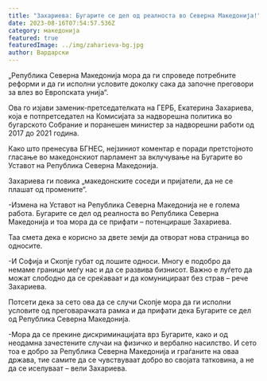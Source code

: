 ```yaml
---
title: "Захариева: Бугарите се дел од реалноста во Северна Македонија!"
date: 2023-08-16T07:54:57.536Z
category: македонија
featured: true
featuredImage: ../img/zaharieva-bg.jpg
author: Вардарски
---
```

<!--StartFragment-->

„Република Северна Македонија мора да ги спроведе потребните реформи и да ги исполни условите доколку сака да започне преговори за влез во Европската унија“.

Ова го изјави заменик-претседателката на ГЕРБ, Екатерина Захариева, која е потпретседател на Комисијата за надворешна политика во бугарското Собрание и поранешен министер за надворешни работи од 2017 до 2021 година.

Како што пренесува БГНЕС, нејзиниот коментар е поради претстојното гласање во македонскиот парламент за вклучување на Бугарите во Уставот на Република Северна Македонија.

Захариева ги повика „македонските соседи и пријатели, да не се плашат од промените“.

\-Измена на Уставот на Република Северна Македонија не е голема работа. Бугарите се дел од реалноста во Република Северна Македонија и тоа мора да се прифати – потенцираше Захариева.

Таа смета дека е корисно за двете земји да отворат нова страница во односите.

\-И Софија и Скопје губат од лошите односи. Многу е подобро да немаме граници меѓу нас и да се развива бизнисот. Важно е луѓето да можат слободно да се среќаваат и да комуницираат без страв – рече Захариева.

Потсети дека за сето ова да се случи Скопје мора да ги исполни условите од преговарачката рамка и да прифати дека Бугарите се дел од Република Северна Македонија.

\-Мора да се прекине дискриминацијата врз Бугарите, како и од неодамна зачестените случаи на физичко и вербално насилство. И сето тоа е добро за Република Северна Македонија и граѓаните на оваа држава, тие самите да се чувствуваат добро во својата татковина, а не да се иселуваат – вели Захариева.

<!--EndFragment-->